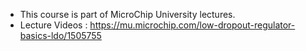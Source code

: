 - This course is part of MicroChip University lectures. 
- Lecture Videos : https://mu.microchip.com/low-dropout-regulator-basics-ldo/1505755